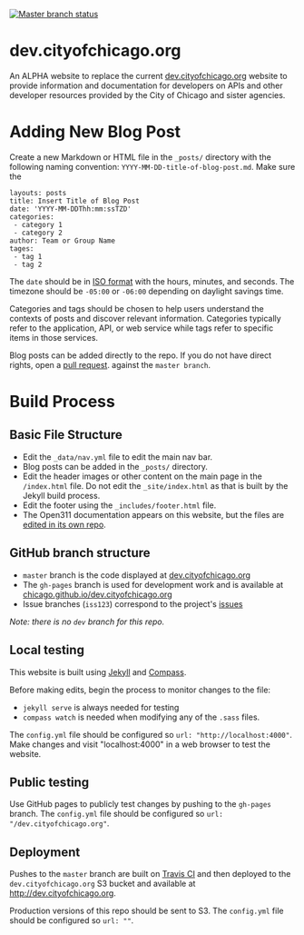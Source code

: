 [![Master branch status](https://img.shields.io/travis/Chicago/dev.cityofchicago.org/master.svg?style=flat-square)](https://travis-ci.org/Chicago/dev.cityofchicago.org)

# dev.cityofchicago.org

An ALPHA website to replace the current [dev.cityofchicago.org](http://dev.cityofchicago.org) website to provide information and documentation for developers on APIs and other developer resources provided by the City of Chicago and sister agencies.

# Adding New Blog Post

Create a new Markdown or HTML file in the `_posts/` directory with the following naming convention: `YYYY-MM-DD-title-of-blog-post.md`. Make sure the 

```
layouts: posts
title: Insert Title of Blog Post
date: 'YYYY-MM-DDThh:mm:ssTZD'
categories:
 - category 1
 - category 2
author: Team or Group Name
tages:
 - tag 1
 - tag 2
```

The `date` should be in [ISO format](https://www.w3.org/TR/NOTE-datetime) with the hours, minutes, and seconds. The timezone should be `-05:00` or `-06:00` depending on daylight savings time.

Categories and tags should be chosen to help users understand the contexts of posts and discover relevant information. Categories typically refer to the application, API, or web service while tags refer to specific items in those services.

Blog posts can be added directly to the repo. If you do not have direct rights, open a [pull request](https://help.github.com/articles/about-pull-requests/). against the `master branch`.

# Build Process

## Basic File Structure

  * Edit the `_data/nav.yml` file to edit the main nav bar.
  * Blog posts can be added in the `_posts/` directory. 
  * Edit the header images or other content on the main page in the `/index.html` file. Do not edit the `_site/index.html` as that is built by the Jekyll build process.
  * Edit the footer using the `_includes/footer.html` file.
  * The Open311 documentation appears on this website, but the files are [edited in its own repo](https://github.com/Chicago/open311-api-docs).

## GitHub branch structure

  * `master` branch is the code displayed at [dev.cityofchicago.org](http://dev.cityofchicago.org)
  * The `gh-pages` branch is used for development work and is available at [chicago.github.io/dev.cityofchicago.org](http://chicago.github.io/dev.cityofchicago.org)
  * Issue branches (`iss123`) correspond to the project's [issues](https://github.com/dev.cityofchicago.org/issues)

_Note: there is no `dev` branch for this repo._

## Local testing

This website is built using [Jekyll](https://jekyllrb.com/) and [Compass](http://foundation.zurb.com/).

Before making edits, begin the process to monitor changes to the file:

  * `jekyll serve` is always needed for testing
  * `compass watch` is needed when modifying any of the `.sass` files.

The `config.yml` file should be configured so `url: "http://localhost:4000"`. Make changes and visit "localhost:4000" in a web browser to test the website.

## Public testing

Use GitHub pages to publicly test changes by pushing to the `gh-pages` branch. The `config.yml` file should be configured so `url: "/dev.cityofchicago.org"`.

## Deployment

Pushes to the `master` branch are built on [Travis CI](https://travis-ci.org/Chicago/dev.cityofchicago.org) and then deployed to the `dev.cityofchicago.org` S3 bucket and available at http://dev.cityofchicago.org.

Production versions of this repo should be sent to S3. The `config.yml` file should be configured so `url: ""`.